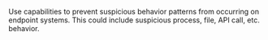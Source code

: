 Use capabilities to prevent suspicious behavior patterns from occurring on endpoint systems. This could include suspicious process, file, API call, etc. behavior.